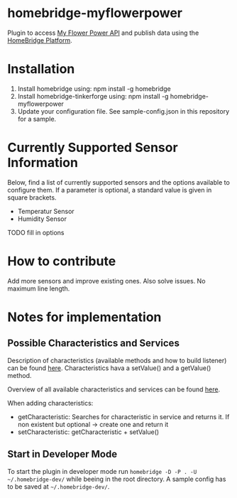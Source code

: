 # homebridge-myflowerpower

Plugin to access [My Flower Power API](http://developer.parrot.com/docs/FlowerPower/) and publish data using the [HomeBridge Platform](https://github.com/nfarina/homebridge).

# Installation

1. Install homebridge using: npm install -g homebridge
2. Install homebridge-tinkerforge using: npm install -g homebridge-myflowerpower
3. Update your configuration file. See sample-config.json in this repository for a sample.

# Currently Supported Sensor Information

Below, find a list of currently supported sensors and the options available to configure them. If a parameter is optional, a standard value is given in square brackets.

* Temperatur Sensor
* Humidity Sensor

TODO fill in options

# How to contribute

Add more sensors and improve existing ones. Also solve issues. No maximum line length.

# Notes for implementation

## Possible Characteristics and Services
Description of characteristics (available methods and how to build listener) can be found [here]( https://github.com/KhaosT/HAP-NodeJS/blob/master/lib/Characteristic.js). Characteristics hava a setValue() and a getValue() method.

Overview of all available characteristics and services can be found [here](https://github.com/KhaosT/HAP-NodeJS/blob/master/lib/gen/HomeKitTypes.js).

When adding characteristics:
* getCharacteristic: Searches for characteristic in service and returns it. If non existent but optional -> create one and return it
* setCharacteristic: getCharacteristic + setValue()

## Start in Developer Mode

To start the plugin in developer mode run `homebridge -D -P . -U ~/.homebridge-dev/` while beeing in the root directory. A sample config has to be saved at `~/.homebridge-dev/`.
